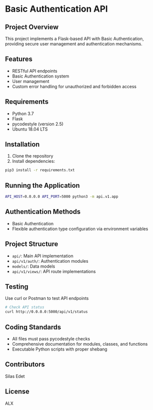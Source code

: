 # Basic Authentication API

## Project Overview
This project implements a Flask-based API with Basic Authentication, providing secure user management and authentication mechanisms.

## Features
- RESTful API endpoints
- Basic Authentication system
- User management
- Custom error handling for unauthorized and forbidden access

## Requirements
- Python 3.7
- Flask
- pycodestyle (version 2.5)
- Ubuntu 18.04 LTS

## Installation
1. Clone the repository
2. Install dependencies:
```bash
pip3 install -r requirements.txt
```

## Running the Application
```bash
API_HOST=0.0.0.0 API_PORT=5000 python3 -m api.v1.app
```

## Authentication Methods
- Basic Authentication
- Flexible authentication type configuration via environment variables

## Project Structure
- `api/`: Main API implementation
- `api/v1/auth/`: Authentication modules
- `models/`: Data models
- `api/v1/views/`: API route implementations

## Testing
Use curl or Postman to test API endpoints
```bash
# Check API status
curl http://0.0.0.0:5000/api/v1/status
```

## Coding Standards
- All files must pass pycodestyle checks
- Comprehensive documentation for modules, classes, and functions
- Executable Python scripts with proper shebang

## Contributors
Silas Edet

## License
ALX
